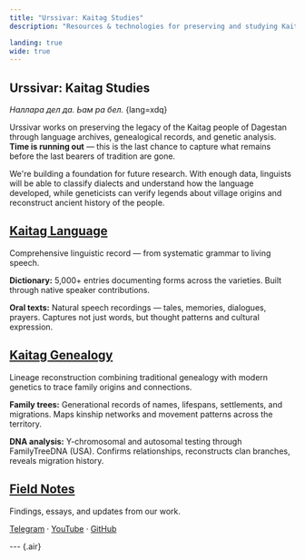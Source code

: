 ```yaml
---
title: "Urssivar: Kaitag Studies"
description: "Resources & technologies for preserving and studying Kaitag language, culture, history, and people."

landing: true
wide: true
---
```


<script setup lang="ts">
import Stamp from "@/components/Stamp.vue";
import VillageMap from "@/components/VillageMap.vue";
import PostCard from "@/components/PostCard.vue";
import { data as notes } from './notes/notes.data';
</script>

<article>

# Urssivar: Kaitag Studies

_Наллара дел да. Ьам ра бел._ {lang=xdq}

Urssivar works on preserving the legacy of the Kaitag people of Dagestan through language archives, genealogical records, and genetic analysis. **Time is running out** — this is the last chance to capture what remains before the last bearers of tradition are gone.

</article>

<VillageMap />

<article>

We're building a foundation for future research. With enough data, linguists will be able to classify dialects and understand how the language developed, while geneticists can verify legends about village origins and reconstruct ancient history of the people.

## [Kaitag Language](./language/)

Comprehensive linguistic record — from systematic grammar to living speech.

**Dictionary:** 5,000+ entries documenting forms across the varieties. Built through native speaker contributions.

**Oral texts:** Natural speech recordings — tales, memories, dialogues, prayers. Captures not just words, but thought patterns and cultural expression.

## [Kaitag Genealogy](./genealogy/)

Lineage reconstruction combining traditional genealogy with modern genetics to trace family origins and connections.

**Family trees:** Generational records of names, lifespans, settlements, and migrations. Maps kinship networks and movement patterns across the territory.

**DNA analysis:** Y-chromosomal and autosomal testing through FamilyTreeDNA (USA). Confirms relationships, reconstructs clan branches, reveals migration history.

</article>

<Stamp />

<article>

## [Field Notes](./notes/)

Findings, essays, and updates from our work.

[Telegram](https://t.me/urssivar) · [YouTube](https://youtube.com/@urssivar) ·
[GitHub](https://github.com/urssivar)

--- {.air}

<PostCard v-for="n in notes.slice(0, 3)" :key="n.url" :page="n"/>

</article>
